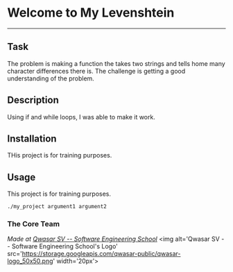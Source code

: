 # Welcome to My Levenshtein
***

## Task
The problem is making a function the takes two strings and tells home many character differences there is.
The challenge is getting a good understanding of the problem.

## Description
Using if and while loops, I was able to make it work.

## Installation
THis project is for training purposes.

## Usage
This project is for training purposes.
```
./my_project argument1 argument2
```

### The Core Team


<span><i>Made at <a href='https://qwasar.io'>Qwasar SV -- Software Engineering School</a></i></span>
<span><img alt='Qwasar SV -- Software Engineering School's Logo' src='https://storage.googleapis.com/qwasar-public/qwasar-logo_50x50.png' width='20px'></span>
